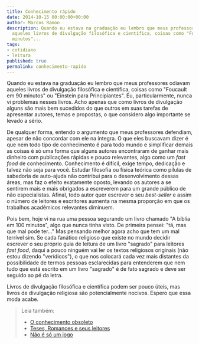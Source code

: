 ```yaml
---
title: Conhecimento rápido
date: 2014-10-15 00:00:00+00:00
author: Marcos Ramon
description: Quando eu estava na graduação eu lembro que meus professores odiavam
  aqueles livros de divulgação filosófica e científica, coisas como "Foucault em 90
  minutos"...
tags:
- cotidiano
- leitura
published: true
permalink: conhecimento-rapido
---
```

Quando eu estava na graduação eu lembro que meus professores odiavam aqueles livros de divulgação filosófica e científica, coisas como "Foucault em 90 minutos" ou "Einstein para Principiantes". Eu, particularmente, nunca vi problemas nesses livros. Acho apenas que como livros de divulgação alguns são mais bem sucedidos do que outros em suas tarefas de apresentar autores, temas e propostas, o que considero algo importante se levado a sério. 

De qualquer forma, entendo o argumento que meus professores defendiam, apesar de não concordar com ele na íntegra. O que eles buscavam dizer é que nem todo tipo de conhecimento é para todo mundo e simplificar demais as coisas é só uma forma que alguns autores encontraram de ganhar mais dinheiro com publicações rápidas e pouco relevantes, algo como um *fast food* de conhecimento. Conhecimento é difícil, exige tempo, dedicação e talvez não seja para você. Estudar filosofia ou física teórica como pílulas de sabedoria de auto-ajuda não contribui para o desenvolvimento dessas áreas, mas faz o efeito exatamente oposto, levando os autores a se sentirem mais e mais obrigados a escreverem para um grande público de não especialistas. Afinal, todo autor quer escrever o seu *best-seller* e assim o número de leitores e escritores aumenta na mesma proporção em que os trabalhos acadêmicos relevantes diminuem.

Pois bem, hoje vi na rua uma pessoa segurando um livro chamado "A bíblia em 100 minutos", algo que nunca tinha visto. De primeira pensei: "tá, mas que mal pode ter..." Mas pensando melhor agora acho que tem um mal terrível sim. Se cada fanático religioso que existe no mundo decidir escrever o seu próprio guia de leitura de um livro "sagrado" para leitores *fast food*, daqui a pouco ninguém vai ler os textos religiosos originais (não estou dizendo "verídicos"), o que nos colocará cada vez mais distantes da possibilidade de termos pessoas esclarecidas para entenderem que nem tudo que está escrito em um livro "sagrado" é de fato sagrado e deve ser seguido ao pé da letra.

Livros de divulgação filosófica e científica podem ser pouco úteis, mas livros de divulgação religiosa são potencialmente nocivos. Espero que essa moda acabe.



> Leia também:
> - <a href="/o-conhecimento-obsoleto">O conhecimento obsoleto</a>
> - <a href="/teses-romances-e-seus-leitores">Teses, Romances e seus leitores</a>
> - <a href="/nao-e-so-um-jogo">Não é só um jogo</a>
